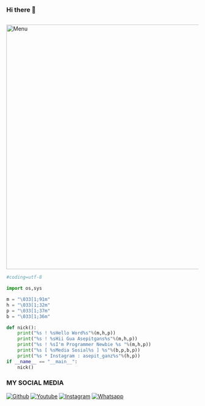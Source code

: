 ### Hi there 👋

<!--
**Asepitgans** is a ✨ _special_ ✨ repository because its `README.md` (this file) appears on your GitHub profile.

Here are some ideas to get you started:

- 🔭 I’m currently working on ...
- 🌱 I’m currently learning ...
- 👯 I’m looking to collaborate on ...
- 🤔 I’m looking for help with ...
- 💬 Ask me about ...
- 📫 How to reach me: ...
- 😄 Pronouns: ...
- ⚡ Fun fact: ...
-->

##

<img src="https://github.com/Dekura-X/Dekura-X/blob/main/IMG_20210914_175500.jpg" width="640" title="Dekura-X" alt="Menu">
</p>


```python
#coding=utf-8

import os,sys

m = "\033[1;91m"
h = "\033[1;32m"
p = "\033[1;37m"
b = "\033[1;36m"

def nick():
    print("%s ! %sHello Word%s"%(m,h,p))
    print("%s ! %sHii Gua Asepitgans%s"%(m,h,p))
    print("%s ! %sI'm Programmer Newbie %s "%(m,h,p))
    print("%s [ %sMedia Sosial%s ] %s"%(b,p,b,p))
    print("%s * Instagram : asepit_ganz%s"%(h,p))
if __name__ == "__main__":
    nick()
```
### MY SOCIAL MEDIA
[![Github](https://img.shields.io/badge/Github-Ikuti-green?style=for-the-badge&logo=github)](https://github.com/privatescrip)
[![Youtube](https://img.shields.io/badge/Youtube-Subscribe-green?style=for-the-badge&logo=Youtube)](https://youtube.com/channel/UCKV9QGTZQIM6xc9UPSnSdXg)
[![Instagram](https://img.shields.io/badge/Instagram-Ikuti-green?style=for-the-badge&logo=Instagram)](https://instagram.com/asepit_ganz)
[![Whatsapp](https://img.shields.io/badge/Whatsapp-Chat-green?style=for-the-badge&logo=WhatsApp)](https://wa.me/+6285794270820?text=Assalamualaikum%20Bang)

<!-- Resources -->
<!-- Icons: https://simpleicons.org/ -->
<!-- GitHub Stats: https://github.com/scripter-ryu/github-readme-stats -->
<!-- Emojis: https://emojipedia.org/emoji/ -->
<!-- HTML Emojis: https://www.fileformat.info/index.htm -->
<!-- Shields: https://shields.io/ -->
<!-- Awesome GitHub Profile README: https://github.com/abhisheknaiidu/awesome-github-profile-readme -->
